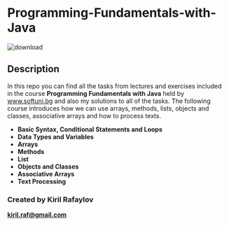# __Programming-Fundamentals-with-Java__

![download](https://user-images.githubusercontent.com/120650256/208385967-841e4379-1de7-4309-8cc5-3e7b546d613c.jpeg)


## __**Description**__




In this repo you can find all the tasks from lectures and exercises included in the course __Programming Fundamentals with Java__ held by www.softuni.bg and also my solutions to all of the tasks. The following course introduces how we can use arrays, methods, lists, objects and classes, associative arrays and how to process texts. 

- __Basic Syntax, Conditional Statements and Loops__
- __Data Types and Variables__
- __Arrays__
- __Methods__
- __List__
- __Objects and Classes__
- __Associative Arrays__
- __Text Processing__





### __**Created by**__  Kiril Rafaylov 


**kiril.raf@gmail.com**





